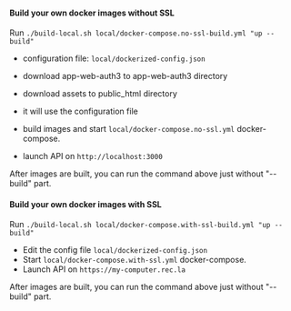 #### Build your own docker images without SSL

Run `./build-local.sh local/docker-compose.no-ssl-build.yml "up --build"`

- configuration file: `local/dockerized-config.json`

- download app-web-auth3 to app-web-auth3 directory
- download assets to public_html directory
- it will use the configuration file 
- build images and start `local/docker-compose.no-ssl.yml` docker-compose.
- launch API on `http://localhost:3000`

After images are built, you can run the command above just without "--build" part.

#### Build your own docker images with SSL

Run `./build-local.sh local/docker-compose.with-ssl-build.yml "up --build"`

- Edit the config file `local/dockerized-config.json`
- Start `local/docker-compose.with-ssl.yml` docker-compose.
- Launch API on `https://my-computer.rec.la`

After images are built, you can run the command above just without "--build" part. 
